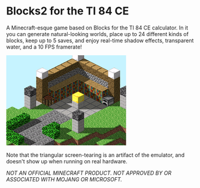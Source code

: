 # Blocks2 for the TI 84 CE

A Minecraft-esque game based on Blocks for the TI 84 CE calculator. In it you can generate natural-looking worlds, place up to 24 different kinds of blocks, keep up to 5 saves, and enjoy real-time shadow effects, transparent water, and a 10 FPS framerate!

![Screenshot](Screenshot.png)

Note that the triangular screen-tearing
is an artifact of the emulator, and doesn't show up when running on real hardware.

*NOT AN OFFICIAL MINECRAFT PRODUCT. NOT APPROVED BY OR ASSOCIATED WITH MOJANG OR MICROSOFT.* 
